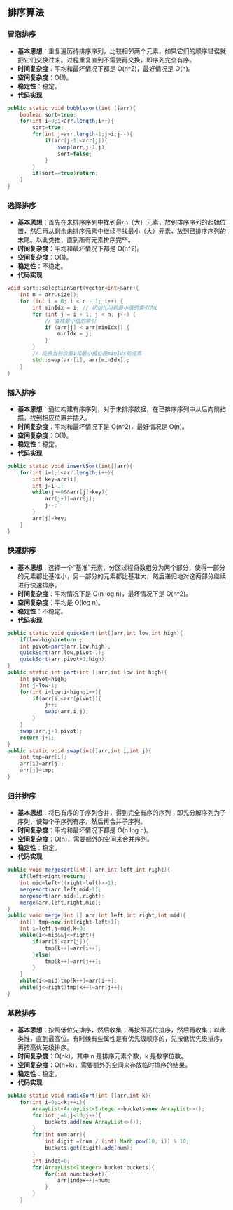 ## 排序算法

### 冒泡排序
- **基本思想**：重复遍历待排序序列，比较相邻两个元素，如果它们的顺序错误就把它们交换过来。过程重复直到不需要再交换，即序列完全有序。
- **时间复杂度**：平均和最坏情况下都是 O(n^2)，最好情况是 O(n)。
- **空间复杂度**：O(1)。
- **稳定性**：稳定。
- **代码实现**
```` java
public static void bubblesort(int []arr){
    boolean sort=true;
    for(int i=0;i<arr.length;i++){
        sort=true;
        for(int j=arr.length-1;j>i;j--){
            if(arr[j-1]<arr[j]){
                swap(arr,j-1,j);
                sort=false;
            }
        }
        if(sort==true)return;
    }
}
````
### 选择排序
- **基本思想**：首先在未排序序列中找到最小（大）元素，放到排序序列的起始位置，然后再从剩余未排序元素中继续寻找最小（大）元素，放到已排序序列的末尾。以此类推，直到所有元素排序完毕。
- **时间复杂度**：平均和最坏情况下都是 O(n^2)。
- **空间复杂度**：O(1)。
- **稳定性**：不稳定。
- **代码实现**
```` cpp
void sort::selectionSort(vector<int>&arr){
    int n = arr.size();
    for (int i = 0; i < n - 1; i++) {
        int minIdx = i; // 初始化当前最小值的索引为i
        for (int j = i + 1; j < n; j++) {
            // 查找最小值的索引
            if (arr[j] < arr[minIdx]) {
                minIdx = j;
            }
        }
        // 交换当前位置i和最小值位置minIdx的元素
        std::swap(arr[i], arr[minIdx]);
    }
}
````
### 插入排序
- **基本思想**：通过构建有序序列，对于未排序数据，在已排序序列中从后向前扫描，找到相应位置并插入。
- **时间复杂度**：平均和最坏情况下是 O(n^2)，最好情况是 O(n)。
- **空间复杂度**：O(1)。
- **稳定性**：稳定。
- **代码实现**
```` java
public static void insertSort(int[]arr){
    for(int i=1;i<arr.length;i++){
        int key=arr[i];
        int j=i-1;
        while(j>=0&&arr[j]>key){
            arr[j+1]=arr[j];
            j--;
        }
        arr[j]=key;
    }
}
````
### 快速排序
- **基本思想**：选择一个“基准”元素，分区过程将数组分为两个部分，使得一部分的元素都比基准小，另一部分的元素都比基准大，然后递归地对这两部分继续进行快速排序。
- **时间复杂度**：平均情况下是 O(n log n)，最坏情况下是 O(n^2)。
- **空间复杂度**：平均是 O(log n)。
- **稳定性**：不稳定。
- **代码实现**
```` java
public static void quickSort(int[]arr,int low,int high){
    if(low>high)return ;
    int pivot=part(arr,low,high);
    quickSort(arr,low,pivot-1);
    quickSort(arr,pivot+1,high);
}
public static int part(int []arr,int low,int high){
    int pivot=high;
    int j=low-1;
    for(int i=low;i<high;i++){
        if(arr[i]<arr[pivot]){
            j++;
            swap(arr,i,j);
        }
    }
    swap(arr,j+1,pivot);
    return j+1;
}
public static void swap(int[]arr,int i,int j){
    int tmp=arr[i];
    arr[i]=arr[j];
    arr[j]=tmp;
}
````
### 归并排序
- **基本思想**：将已有序的子序列合并，得到完全有序的序列；即先分解序列为子序列，使每个子序列有序，然后再合并子序列。
- **时间复杂度**：平均和最坏情况下都是 O(n log n)。
- **空间复杂度**：O(n)，需要额外的空间来合并序列。
- **稳定性**：稳定。
- **代码实现**
```` java
public void mergesort(int[] arr,int left,int right){
    if(left>right)return;
    int mid=left+((right-left)>>1);
    mergesort(arr,left,mid-1);
    mergesort(arr,mid+1,right);
    merge(arr,left,right,mid);
}
public void merge(int [] arr,int left,int right,int mid){
    int[] tmp=new int[right-left+1];
    int i=left,j=mid,k=0;
    while(i<=mid&&j<=right){
        if(arr[i]<arr[j]){
            tmp[k++]=arr[i++];
        }else{
            tmp[k++]=arr[j++];
        }
    }
    while(i<=mid)tmp[k++]=arr[i++];
    while(j<=right)tmp[k++]=arr[j++];
}
````
### 基数排序
- **基本思想**：按照低位先排序，然后收集；再按照高位排序，然后再收集；以此类推，直到最高位。有时候有些属性是有优先级顺序的，先按低优先级排序，再按高优先级排序。
- **时间复杂度**：O(nk)，其中 n 是排序元素个数，k 是数字位数。
- **空间复杂度**：O(n+k)，需要额外的空间来存放临时排序的结果。
- **稳定性**：稳定。
- **代码实现**
```` java
public static void radixSort(int []arr,int k){
    for(int i=0;i<k;++i){
        ArrayList<ArrayList<Integer>>buckets=new ArrayList<>();
        for(int j=0;j<10;j++){
            buckets.add(new ArrayList<>());
        }
        for(int num:arr){
            int digit =(num / (int) Math.pow(10, i)) % 10;
            buckets.get(digit).add(num);
        }
        int index=0;
        for(ArrayList<Integer> bucket:buckets){
            for(int num:bucket){
                arr[index++]=num;
            }
        }
    }
````



